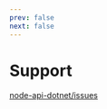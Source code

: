 ```yaml
---
prev: false
next: false
---
```


# Support

[node-api-dotnet/issues](https://github.com/microsoft/node-api-dotnet/issues)
